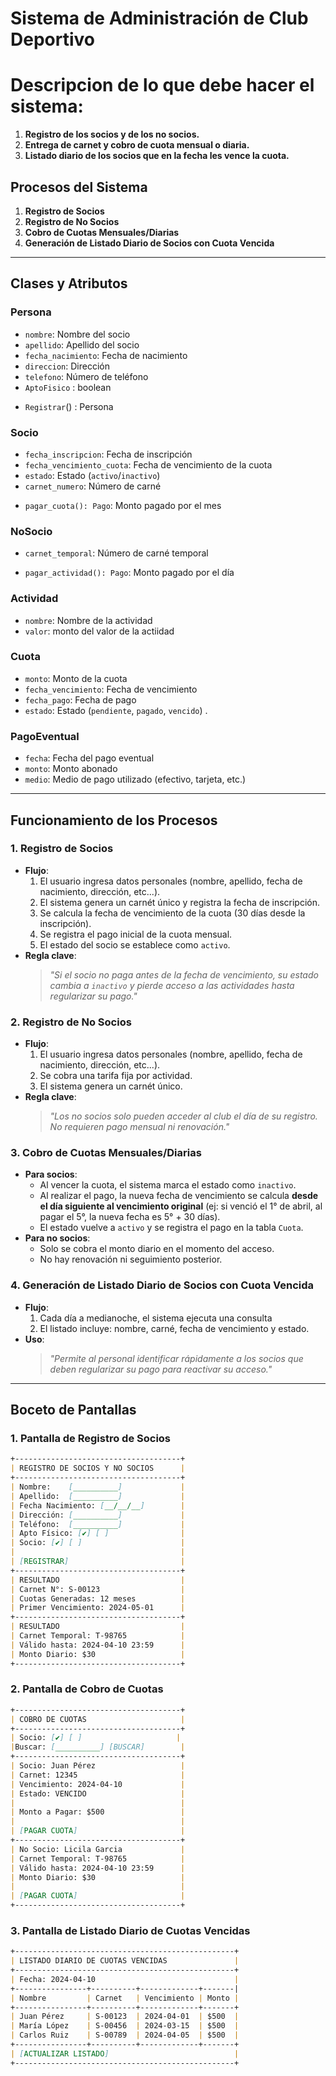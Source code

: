 # Sistema de Administración de Club Deportivo

# Descripcion de lo que debe hacer el sistema:

1. **Registro de los socios y de los no socios.**
2. **Entrega de carnet y cobro de cuota mensual o diaria.**
3. **Listado diario de los socios que en la fecha les vence la cuota.**

## Procesos del Sistema
1. **Registro de Socios**  
2. **Registro de No Socios**  
3. **Cobro de Cuotas Mensuales/Diarias**  
4. **Generación de Listado Diario de Socios con Cuota Vencida**  

---

## Clases y Atributos

### Persona
- `nombre`: Nombre del socio  
- `apellido`: Apellido del socio  
- `fecha_nacimiento`: Fecha de nacimiento  
- `direccion`: Dirección  
- `telefono`: Número de teléfono  
- `AptoFisico` : boolean
+ `Registrar`() : Persona 

### Socio
- `fecha_inscripcion`: Fecha de inscripción  
- `fecha_vencimiento_cuota`: Fecha de vencimiento de la cuota  
- `estado`: Estado (`activo`/`inactivo`)  
- `carnet_numero`: Número de carné  
+ `pagar_cuota(): Pago`: Monto pagado por el mes  


### NoSocio
- `carnet_temporal`: Número de carné temporal  
+ `pagar_actividad(): Pago`: Monto pagado por el día  

### Actividad
- `nombre`: Nombre de la actividad  
- `valor`: monto del valor de la actiidad  

### Cuota
- `monto`: Monto de la cuota  
- `fecha_vencimiento`: Fecha de vencimiento  
- `fecha_pago`: Fecha de pago  
- `estado`: Estado (`pendiente`, `pagado`, `vencido`)  .

### PagoEventual
- `fecha`: Fecha del pago eventual  
- `monto`: Monto abonado  
- `medio`: Medio de pago utilizado (efectivo, tarjeta, etc.)  

---

## Funcionamiento de los Procesos

### 1. Registro de Socios
- **Flujo**:  
  1. El usuario ingresa datos personales (nombre, apellido, fecha de nacimiento, dirección, etc...).  
  2. El sistema genera un carnét único y registra la fecha de inscripción.  
  3. Se calcula la fecha de vencimiento de la cuota (30 días desde la inscripción).  
  4. Se registra el pago inicial de la cuota mensual.  
  5. El estado del socio se establece como `activo`.  
- **Regla clave**:  
  > *"Si el socio no paga antes de la fecha de vencimiento, su estado cambia a `inactivo` y pierde acceso a las actividades hasta regularizar su pago."*

### 2. Registro de No Socios
- **Flujo**:  
  1. El usuario ingresa datos personales (nombre, apellido, fecha de nacimiento, dirección, etc...).   
  2. Se cobra una tarifa fija por actividad.  
  3. El sistema genera un carnét único.  
- **Regla clave**:  
  > *"Los no socios solo pueden acceder al club el día de su registro. No requieren pago mensual ni renovación."*

### 3. Cobro de Cuotas Mensuales/Diarias
- **Para socios**:  
  - Al vencer la cuota, el sistema marca el estado como `inactivo`.  
  - Al realizar el pago, la nueva fecha de vencimiento se calcula **desde el día siguiente al vencimiento original** (ej: si venció el 1° de abril, al pagar el 5°, la nueva fecha es 5° + 30 días).  
  - El estado vuelve a `activo` y se registra el pago en la tabla `Cuota`.  
- **Para no socios**:  
  - Solo se cobra el monto diario en el momento del acceso.  
  - No hay renovación ni seguimiento posterior.  

### 4. Generación de Listado Diario de Socios con Cuota Vencida
- **Flujo**:  
  1. Cada día a medianoche, el sistema ejecuta una consulta 
  2. El listado incluye: nombre, carné, fecha de vencimiento y estado.  
- **Uso**:  
  > *"Permite al personal identificar rápidamente a los socios que deben regularizar su pago para reactivar su acceso."*

---

## Boceto de Pantallas

### 1. Pantalla de Registro de Socios
```markdown
+-------------------------------------+
| REGISTRO DE SOCIOS Y NO SOCIOS      |
+-------------------------------------+
| Nombre:    [__________]             |
| Apellido:  [__________]             |
| Fecha Nacimiento: [__/__/__]        |
| Dirección: [__________]             |
| Teléfono:  [__________]             |
| Apto Físico: [✔] [ ]                |
| Socio: [✔] [ ]                      |
|                                     |
| [REGISTRAR]                         |
+-------------------------------------+
| RESULTADO                           |
| Carnet N°: S-00123                  |
| Cuotas Generadas: 12 meses          |
| Primer Vencimiento: 2024-05-01      |
+-------------------------------------+
| RESULTADO                           |
| Carnet Temporal: T-98765            |
| Válido hasta: 2024-04-10 23:59      |
| Monto Diario: $30                   |
+-------------------------------------+
```
### 2. Pantalla de Cobro de Cuotas
```markdown
+-------------------------------------+
| COBRO DE CUOTAS                     |
+-------------------------------------+
| Socio: [✔] [ ]                     | 
|Buscar: [__________] [BUSCAR]        |
+-------------------------------------+
| Socio: Juan Pérez                   |
| Carnet: 12345                       |
| Vencimiento: 2024-04-10             |
| Estado: VENCIDO                     |
|                                     |
| Monto a Pagar: $500                 |
|                                     |
| [PAGAR CUOTA]                       |
+-------------------------------------+
| No Socio: Licila Garcia             |
| Carnet Temporal: T-98765            |
| Válido hasta: 2024-04-10 23:59      |
| Monto Diario: $30                   |
|                                     |
| [PAGAR CUOTA]                       |
+-------------------------------------+
```

### 3. Pantalla de Listado Diario de Cuotas Vencidas
```markdown
+-------------------------------------------------+
| LISTADO DIARIO DE CUOTAS VENCIDAS               |
+-------------------------------------------------+
| Fecha: 2024-04-10                               |
+----------------+----------+-------------+-------|
| Nombre         | Carnet   | Vencimiento | Monto |
+----------------+----------+-------------+-------+
| Juan Pérez     | S-00123  | 2024-04-01  | $500  |
| María López    | S-00456  | 2024-03-15  | $500  |
| Carlos Ruiz    | S-00789  | 2024-04-05  | $500  |
+----------------+----------+-------------+-------+
| [ACTUALIZAR LISTADO]                            |
+-------------------------------------------------+
```